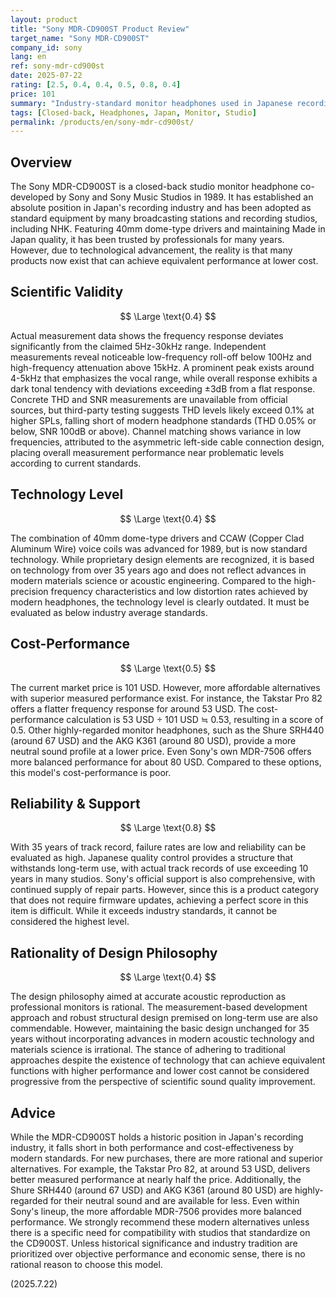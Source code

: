 ```yaml
---
layout: product
title: "Sony MDR-CD900ST Product Review"
target_name: "Sony MDR-CD900ST"
company_id: sony
lang: en
ref: sony-mdr-cd900st
date: 2025-07-22
rating: [2.5, 0.4, 0.4, 0.5, 0.8, 0.4]
price: 101
summary: "Industry-standard monitor headphones used in Japanese recording studios for many years. Trusted by professionals for over 30 years since its 1989 release, but its performance and cost-effectiveness are significantly outdated by modern standards."
tags: [Closed-back, Headphones, Japan, Monitor, Studio]
permalink: /products/en/sony-mdr-cd900st/
---
```

## Overview

The Sony MDR-CD900ST is a closed-back studio monitor headphone co-developed by Sony and Sony Music Studios in 1989. It has established an absolute position in Japan's recording industry and has been adopted as standard equipment by many broadcasting stations and recording studios, including NHK. Featuring 40mm dome-type drivers and maintaining Made in Japan quality, it has been trusted by professionals for many years. However, due to technological advancement, the reality is that many products now exist that can achieve equivalent performance at lower cost.

## Scientific Validity

$$ \Large \text{0.4} $$

Actual measurement data shows the frequency response deviates significantly from the claimed 5Hz-30kHz range. Independent measurements reveal noticeable low-frequency roll-off below 100Hz and high-frequency attenuation above 15kHz. A prominent peak exists around 4-5kHz that emphasizes the vocal range, while overall response exhibits a dark tonal tendency with deviations exceeding ±3dB from a flat response. Concrete THD and SNR measurements are unavailable from official sources, but third-party testing suggests THD levels likely exceed 0.1% at higher SPLs, falling short of modern headphone standards (THD 0.05% or below, SNR 100dB or above). Channel matching shows variance in low frequencies, attributed to the asymmetric left-side cable connection design, placing overall measurement performance near problematic levels according to current standards.

## Technology Level

$$ \Large \text{0.4} $$

The combination of 40mm dome-type drivers and CCAW (Copper Clad Aluminum Wire) voice coils was advanced for 1989, but is now standard technology. While proprietary design elements are recognized, it is based on technology from over 35 years ago and does not reflect advances in modern materials science or acoustic engineering. Compared to the high-precision frequency characteristics and low distortion rates achieved by modern headphones, the technology level is clearly outdated. It must be evaluated as below industry average standards.

## Cost-Performance

$$ \Large \text{0.5} $$

The current market price is 101 USD. However, more affordable alternatives with superior measured performance exist. For instance, the Takstar Pro 82 offers a flatter frequency response for around 53 USD. The cost-performance calculation is 53 USD ÷ 101 USD ≒ 0.53, resulting in a score of 0.5. Other highly-regarded monitor headphones, such as the Shure SRH440 (around 67 USD) and the AKG K361 (around 80 USD), provide a more neutral sound profile at a lower price. Even Sony's own MDR-7506 offers more balanced performance for about 80 USD. Compared to these options, this model's cost-performance is poor.

## Reliability & Support

$$ \Large \text{0.8} $$

With 35 years of track record, failure rates are low and reliability can be evaluated as high. Japanese quality control provides a structure that withstands long-term use, with actual track records of use exceeding 10 years in many studios. Sony's official support is also comprehensive, with continued supply of repair parts. However, since this is a product category that does not require firmware updates, achieving a perfect score in this item is difficult. While it exceeds industry standards, it cannot be considered the highest level.

## Rationality of Design Philosophy

$$ \Large \text{0.4} $$

The design philosophy aimed at accurate acoustic reproduction as professional monitors is rational. The measurement-based development approach and robust structural design premised on long-term use are also commendable. However, maintaining the basic design unchanged for 35 years without incorporating advances in modern acoustic technology and materials science is irrational. The stance of adhering to traditional approaches despite the existence of technology that can achieve equivalent functions with higher performance and lower cost cannot be considered progressive from the perspective of scientific sound quality improvement.

## Advice

While the MDR-CD900ST holds a historic position in Japan's recording industry, it falls short in both performance and cost-effectiveness by modern standards. For new purchases, there are more rational and superior alternatives. For example, the Takstar Pro 82, at around 53 USD, delivers better measured performance at nearly half the price. Additionally, the Shure SRH440 (around 67 USD) and AKG K361 (around 80 USD) are highly-regarded for their neutral sound and are available for less. Even within Sony's lineup, the more affordable MDR-7506 provides more balanced performance. We strongly recommend these modern alternatives unless there is a specific need for compatibility with studios that standardize on the CD900ST. Unless historical significance and industry tradition are prioritized over objective performance and economic sense, there is no rational reason to choose this model.

(2025.7.22)
